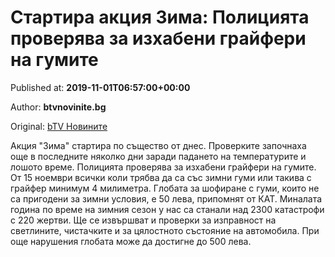 
# Стартира акция Зима: Полицията проверява за изхабени грайфери на гумите

Published at: **2019-11-01T06:57:00+00:00**

Author: **btvnovinite.bg**

Original: [bTV Новините](https://btvnovinite.bg/bulgaria/startira-akcija-zima-policijata-proverjava-za-izhabeni-grajferi-na-gumite.html)

Акция "Зима" стартира по същество от днес. Проверките започнаха още в последните няколко дни заради падането на температурите и лошото време.
Полицията проверява за изхабени грайфери на гумите. От 15 ноември всички коли трябва да са със зимни гуми или такива с грайфер минимум 4 милиметра.
Глобата за шофиране с гуми, които не са пригодени за зимни условия, е 50 лева, припомнят от КАТ. Миналата година по време на зимния сезон у нас са станали над 2300 катастрофи с 220 жертви.
Ще се извършват и проверки за изправност на светлините, чистачките и за цялостното състояние на автомобила. При още нарушения глобата може да достигне до 500 лева.
